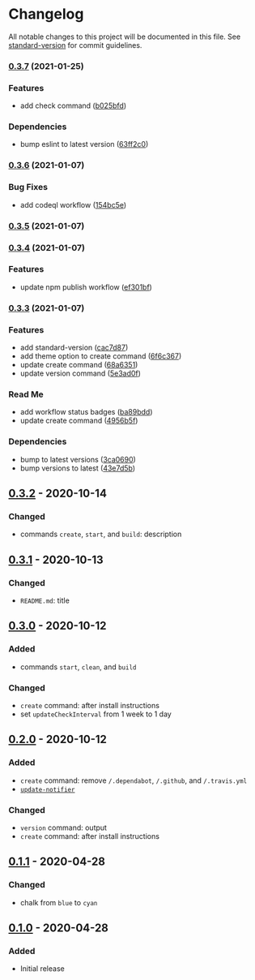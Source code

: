 # Changelog

All notable changes to this project will be documented in this file. See [standard-version](https://github.com/conventional-changelog/standard-version) for commit guidelines.

### [0.3.7](https://github.com/h-enk/hyas-cli/compare/v0.3.6...v0.3.7) (2021-01-25)


### Features

* add check command ([b025bfd](https://github.com/h-enk/hyas-cli/commit/b025bfd3c241b282c98554b2ad244bcb949b5463))


### Dependencies

* bump eslint to latest version ([63ff2c0](https://github.com/h-enk/hyas-cli/commit/63ff2c0861bc05e87e0ab9aa5178f01ef481e5cb))

### [0.3.6](https://github.com/h-enk/hyas-cli/compare/v0.3.5...v0.3.6) (2021-01-07)


### Bug Fixes

* add codeql workflow ([154bc5e](https://github.com/h-enk/hyas-cli/commit/154bc5e3bf258b1283494e376b2ebec43d0262a0))

### [0.3.5](https://github.com/h-enk/hyas-cli/compare/v0.3.4...v0.3.5) (2021-01-07)

### [0.3.4](https://github.com/h-enk/hyas-cli/compare/v0.3.3...v0.3.4) (2021-01-07)


### Features

* update npm publish workflow ([ef301bf](https://github.com/h-enk/hyas-cli/commit/ef301bf7a3b12fb3e0e69be4fa755a8bbd127f96))

### [0.3.3](https://github.com/h-enk/hyas-cli/compare/v0.3.2...v0.3.3) (2021-01-07)


### Features

* add standard-version ([cac7d87](https://github.com/h-enk/hyas-cli/commit/cac7d879b04f31d16d5b031b1be83bf0c35f36d5))
* add theme option to create command ([6f6c367](https://github.com/h-enk/hyas-cli/commit/6f6c3678e945029e7ed1d2dbea28a0390cba3d29))
* update create command ([68a6351](https://github.com/h-enk/hyas-cli/commit/68a6351b29b2bc811980e70c08a3332e363b08e0))
* update version command ([5e3ad0f](https://github.com/h-enk/hyas-cli/commit/5e3ad0f0fddaff25218affd1cbffb467f784a60e))


### Read Me

* add workflow status badges ([ba89bdd](https://github.com/h-enk/hyas-cli/commit/ba89bdde7f79e0253ce06e669e8c329523de7d56))
* update create command ([4956b5f](https://github.com/h-enk/hyas-cli/commit/4956b5fd12fffd62788a3314effc938273d8a4a3))


### Dependencies

* bump to latest versions ([3ca0690](https://github.com/h-enk/hyas-cli/commit/3ca06909d2bb9df94f310752f93974755bdba74b))
* bump versions to latest ([43e7d5b](https://github.com/h-enk/hyas-cli/commit/43e7d5b11d9f61c5e9fe48e45f741dcd3fff7792))

## [0.3.2] - 2020-10-14

### Changed
- commands `create`, `start`, and `build`: description

## [0.3.1] - 2020-10-13

### Changed
- `README.md`: title

## [0.3.0] - 2020-10-12

### Added
- commands `start`, `clean`, and `build`

### Changed
- `create` command: after install instructions
- set `updateCheckInterval` from 1 week to 1 day

## [0.2.0] - 2020-10-12

### Added
- `create` command: remove `/.dependabot`, `/.github`, and `/.travis.yml`
- [`update-notifier`](https://github.com/yeoman/update-notifier)

### Changed
- `version` command: output
- `create` command: after install instructions

## [0.1.1] - 2020-04-28
### Changed
- chalk from `blue` to `cyan`

## [0.1.0] - 2020-04-28
### Added
- Initial release

[0.3.2]: https://github.com/h-enk/hyas-cli/releases/tag/v0.3.2
[0.3.1]: https://github.com/h-enk/hyas-cli/releases/tag/v0.3.1
[0.3.0]: https://github.com/h-enk/hyas-cli/releases/tag/v0.3.0
[0.2.0]: https://github.com/h-enk/hyas-cli/releases/tag/v0.2.0
[0.1.1]: https://github.com/h-enk/hyas-cli/releases/tag/v0.1.1
[0.1.0]: https://github.com/h-enk/hyas-cli/releases/tag/v0.1.0
